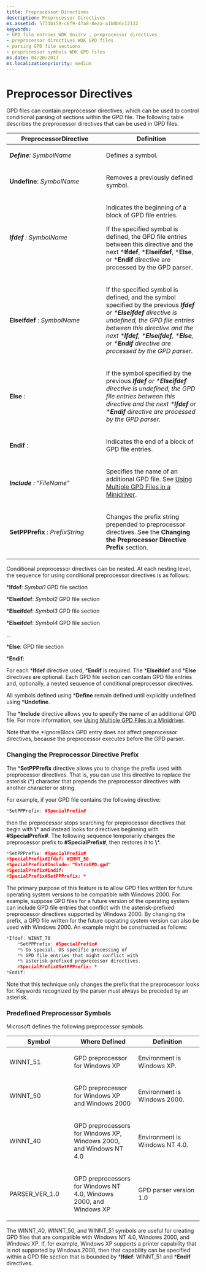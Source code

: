 ```yaml
---
title: Preprocessor Directives
description: Preprocessor Directives
ms.assetid: 5731b159-c6f9-47a8-8eaa-a1b0b6c12132
keywords:
- GPD file entries WDK Unidrv , preprocessor directives
- preprocessor directives WDK GPD files
- parsing GPD file sections
- preprocessor symbols WDK GPD files
ms.date: 04/20/2017
ms.localizationpriority: medium
---
```


# Preprocessor Directives





GPD files can contain preprocessor directives, which can be used to control conditional parsing of sections within the GPD file. The following table describes the preprocessor directives that can be used in GPD files.

<table>
<colgroup>
<col width="50%" />
<col width="50%" />
</colgroup>
<thead>
<tr class="header">
<th>PreprocessorDirective</th>
<th>Definition</th>
</tr>
</thead>
<tbody>
<tr class="odd">
<td><p><em><strong>Define</strong>: <em>SymbolName</em></p></td>
<td><p>Defines a symbol.</p></td>
</tr>
<tr class="even">
<td><p></em><strong>Undefine</strong>: <em>SymbolName</em></p></td>
<td><p>Removes a previously defined symbol.</p></td>
</tr>
<tr class="odd">
<td><p><em><strong>Ifdef</strong> : <em>SymbolName</em></p></td>
<td><p>Indicates the beginning of a block of GPD file entries.</p>
<p>If the specified symbol is defined, the GPD file entries between this directive and the next *<strong>Ifdef</strong>, *<strong>Elseifdef</strong>, *<strong>Else</strong>, or *<strong>Endif</strong> directive are processed by the GPD parser.</p></td>
</tr>
<tr class="even">
<td><p></em><strong>Elseifdef</strong> : <em>SymbolName</em></p></td>
<td><p>If the specified symbol is defined, and the symbol specified by the previous <em><strong>Ifdef</strong> or *<strong>Elseifdef</strong> directive is undefined, the GPD file entries between this directive and the next *<strong>Ifdef</strong>, *<strong>Elseifdef</strong>, *<strong>Else</strong>, or *<strong>Endif</strong> directive are processed by the GPD parser.</p></td>
</tr>
<tr class="odd">
<td><p></em><strong>Else</strong> :</p></td>
<td><p>If the symbol specified by the previous <em><strong>Ifdef</strong> or *<strong>Elseifdef</strong> directive is undefined, the GPD file entries between this directive and the next *<strong>Ifdef</strong> or *<strong>Endif</strong> directive are processed by the GPD parser.</p></td>
</tr>
<tr class="even">
<td><p></em><strong>Endif</strong> :</p></td>
<td><p>Indicates the end of a block of GPD file entries.</p></td>
</tr>
<tr class="odd">
<td><p><em><strong>Include</strong> : &quot;<em>FileName</em>&quot;</p></td>
<td><p>Specifies the name of an additional GPD file. See <a href="using-multiple-gpd-files-in-a-minidriver.md" data-raw-source="[Using Multiple GPD Files in a Minidriver](using-multiple-gpd-files-in-a-minidriver.md)">Using Multiple GPD Files in a Minidriver</a>.</p></td>
</tr>
<tr class="even">
<td><p></em><strong>SetPPPrefix</strong> : <em>PrefixString</em></p></td>
<td><p>Changes the prefix string prepended to preprocessor directives. See the <strong>Changing the Preprocessor Directive Prefix</strong> section.</p></td>
</tr>
</tbody>
</table>

 

Conditional preprocessor directives can be nested. At each nesting level, the sequence for using conditional preprocessor directives is as follows:

\***Ifdef**: *Symbol1* GPD file section

\***Elseifdef**: *Symbol2* GPD file section

\***Elseifdef**: *Symbol3* GPD file section

\***Elseifdef**: *Symbol4* GPD file section

...

\***Else**: GPD file section

\***Endif**:

For each \***Ifdef** directive used, \***Endif** is required. The \***Elseifdef** and \***Else** directives are optional. Each GPD file section can contain GPD file entries and, optionally, a nested sequence of conditional preprocessor directives.

All symbols defined using \***Define** remain defined until explicitly undefined using \***Undefine**.

The \***Include** directive allows you to specify the name of an additional GPD file. For more information, see [Using Multiple GPD Files in a Minidriver](using-multiple-gpd-files-in-a-minidriver.md).

Note that the \*IgnoreBlock GPD entry does not affect preprocessor directives, because the preprocessor executes before the GPD parser.

### <a href="" id="ddk-changing-the-preprocessor-directive-prefix-gg"></a>Changing the Preprocessor Directive Prefix

The \***SetPPPrefix** directive allows you to change the prefix used with preprocessor directives. That is, you can use this directive to replace the asterisk (\*) character that prepends the preprocessor directives with another character or string.

For example, if your GPD file contains the following directive:

```cpp
*SetPPPrefix: #SpecialPrefix#
```

then the preprocessor stops searching for preprocessor directives that begin with **\\*** and instead looks for directives beginning with **\#SpecialPrefix\#**. The following sequence temporarily changes the preprocessor prefix to **\#SpecialPrefix\#**, then restores it to **\\***.

```cpp
*SetPPPrefix: #SpecialPrefix#
#SpecialPrefix#Ifdef: WINNT_50
#SpecialPrefix#Include: "ExtraGPD.gpd"
#SpecialPrefix#Endif:
#SpecialPrefix#SetPPPrefix: *
```

The primary purpose of this feature is to allow GPD files written for future operating system versions to be compatible with Windows 2000. For example, suppose GPD files for a future version of the operating system can include GPD file entries that conflict with the asterisk-prefixed preprocessor directives supported by Windows 2000. By changing the prefix, a GPD file written for the future operating system version can also be used with Windows 2000. An example might be constructed as follows:

```cpp
*Ifdef: WINNT_70
    *SetPPPrefix: #SpecialPrefix#
    *% Do special, OS-specific processing of
    *% GPD file entries that might conflict with
    *% asterisk-prefixed preprocessor directives.
    #SpecialPrefix#SetPPPrefix: *
*Endif:
```

Note that this technique only changes the prefix that the preprocessor looks for. Keywords recognized by the parser must always be preceded by an asterisk.

### <a href="" id="ddk-predefined-preprocessor-symbols-gg"></a>Predefined Preprocessor Symbols

Microsoft defines the following preprocessor symbols.

<table>
<colgroup>
<col width="33%" />
<col width="33%" />
<col width="33%" />
</colgroup>
<thead>
<tr class="header">
<th>Symbol</th>
<th>Where Defined</th>
<th>Definition</th>
</tr>
</thead>
<tbody>
<tr class="odd">
<td><p>WINNT_51</p></td>
<td><p>GPD preprocessor for Windows XP</p></td>
<td><p>Environment is Windows XP.</p></td>
</tr>
<tr class="even">
<td><p>WINNT_50</p></td>
<td><p>GPD preprocessor for Windows XP and Windows 2000</p></td>
<td><p>Environment is Windows 2000.</p></td>
</tr>
<tr class="odd">
<td><p>WINNT_40</p></td>
<td><p>GPD preprocessors for Windows XP, Windows 2000, and Windows NT 4.0</p></td>
<td><p>Environment is Windows NT 4.0.</p></td>
</tr>
<tr class="even">
<td><p>PARSER_VER_1.0</p></td>
<td><p>GPD preprocessors for Windows NT 4.0, Windows 2000, and Windows XP</p></td>
<td><p>GPD parser version 1.0</p></td>
</tr>
</tbody>
</table>

 

The WINNT\_40, WINNT\_50, and WINNT\_51 symbols are useful for creating GPD files that are compatible with Windows NT 4.0, Windows 2000, and Windows XP. If, for example, Windows XP supports a printer capability that is not supported by Windows 2000, then that capability can be specified within a GPD file section that is bounded by \***Ifdef**: WINNT\_51 and \***Endif** directives.

 

 




